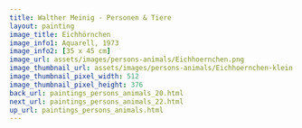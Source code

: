 ```yaml
---
title: Walther Meinig - Personen & Tiere
layout: painting
image_title: Eichhörnchen
image_info1: Aquarell, 1973
image_info2: [35 x 45 cm]
image_url: assets/images/persons-animals/Eichhoernchen.png
image_thumbnail_url: assets/images/persons-animals/Eichhoernchen-klein.png
image_thumbnail_pixel_width: 512
image_thumbnail_pixel_height: 376
back_url: paintings_persons_animals_20.html
next_url: paintings_persons_animals_22.html
up_url: paintings_persons_animals.html
---
```

